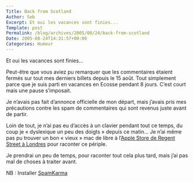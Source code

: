 ```yaml
--- 
Title: Back from Scotland
Author: Seb
Excerpt: Et oui les vacances sont finies...
Template: post
Permalink: /blog/archives/2005/08/24/back-from-scotland
Date: 2005-08-24T14:31:57+00:00
Categories: Humeur
--- 
```


Et oui les vacances sont finies&#8230;

<!--more-->

Peut-être que vous aviez pu remarquer que les commentaires étaient fermés sur tout mes derniers billets depuis le 15 août. Tout simplement parce que je suis parti en vacances en Ecosse pendant 8 jours. C&rsquo;est court mais une pause s&rsquo;imposait.

Je n&rsquo;avais pas fait d&rsquo;annonce officielle de mon départ, mais j&rsquo;avais pris mes précautions contre les spam de commentaires qui sont revenus juste avant de partir.

Loin de tout, je n&rsquo;ai pas eu d&rsquo;accès à un clavier pendant tout ce temps, du coup je &laquo;&nbsp;dyslexique un peu des doigts&nbsp;&raquo; depuis ce matin&#8230; Je n&rsquo;ai même pas pu trouver un bon &laquo;&nbsp;vieux&nbsp;&raquo; mac de libre à l&rsquo;[Apple Store de Regent Street à Londres][1] pour raconter ce périple.

Je prendrai un peu de temps, pour raconter tout cela plus tard, mais j&rsquo;ai pas mal de choses à traiter avant.

NB : Installer [SpamKarma][2]

 [1]: http://www.apple.com/retail/uk/regentstreet/
 [2]: http://unknowngenius.com/blog/wordpress/spam-karma/